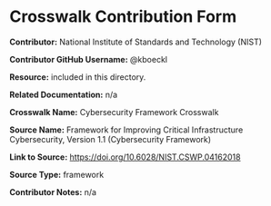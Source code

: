 
# Crosswalk Contribution Form

**Contributor:** National Institute of Standards and Technology (NIST)

**Contributor GitHub Username:** @kboeckl

**Resource:** included in this directory.

**Related Documentation:** n/a

**Crosswalk Name:** Cybersecurity Framework Crosswalk

**Source Name:** Framework for Improving Critical Infrastructure Cybersecurity, Version 1.1 (Cybersecurity Framework)

**Link to Source:** https://doi.org/10.6028/NIST.CSWP.04162018

**Source Type:** framework

**Contributor Notes:** n/a

